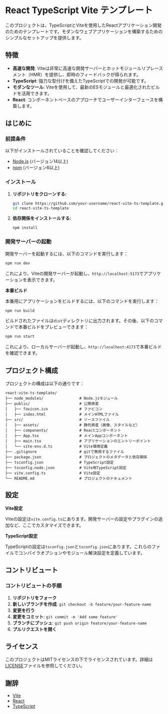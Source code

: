 # React TypeScript Vite テンプレート

このプロジェクトは、TypeScriptとViteを使用したReactアプリケーション開発のためのテンプレートです。モダンなウェブアプリケーションを構築するためのシンプルなセットアップを提供します。

## 特徴

- **高速な開発**: Viteは非常に高速な開発サーバーとホットモジュールリプレースメント（HMR）を提供し、即時のフィードバックが得られます。
- **TypeScript**: 強力な型付けを備えたTypeScriptでの開発が可能です。
- **モダンなツール**: Viteを使用して、最新のESモジュールと最適化されたビルドを活用できます。
- **React**: コンポーネントベースのアプローチでユーザーインターフェースを構築します。

## はじめに

### 前提条件

以下がインストールされていることを確認してください：

- [Node.js](https://nodejs.org/) (バージョン14以上)
- [npm](https://www.npmjs.com/) (バージョン6以上)

### インストール

1. **リポジトリをクローンする:**

    ```bash
    git clone https://github.com/your-username/react-vite-ts-template.git
    cd react-vite-ts-template
    ```

2. **依存関係をインストールする:**

    ```bash
    npm install
    ```

### 開発サーバーの起動

開発サーバーを起動するには、以下のコマンドを実行します：

```bash
npm run dev
```

これにより、Viteの開発サーバーが起動し、`http://localhost:5173`でアプリケーションを表示できます。

**本番ビルド**

本番用にアプリケーションをビルドするには、以下のコマンドを実行します：

```bash
npm run build
```

ビルドされたファイルは`dist`ディレクトリに出力されます。その後、以下のコマンドで本番ビルドをプレビューできます：

```bash
npm run start
```

これにより、ローカルサーバーが起動し、`http://localhost:4173`で本番ビルドを確認できます。

## プロジェクト構成

プロジェクトの構成は以下の通りです：

```
react-vite-ts-template/
├── node_modules/                # Node.jsモジュール
├── public/                      # 公開資産
│   ├── favicon.ico              # ファビコン
│   ├── index.html               # メインHTMLファイル
├── src/                         # ソースファイル
│   ├── assets/                  # 静的資産（画像、スタイルなど）
│   ├── components/              # Reactコンポーネント
│   ├── App.tsx                  # メインAppコンポーネント
│   ├── main.tsx                 # アプリケーションのエントリーポイント
│   └── vite-env.d.ts            # Vite環境定義
├── .gitignore                   # gitで無視するファイル
├── package.json                 # プロジェクトのメタデータと依存関係
├── tsconfig.json                # TypeScript設定
├── tsconfig.node.json           # Vite用TypeScript設定
├── vite.config.ts               # Vite設定
└── README.md                    # プロジェクトのドキュメント
```

## 設定

**Vite設定**

Viteの設定は`vite.config.ts`にあります。開発サーバーの設定やプラグインの追加など、ここでカスタマイズできます。

**TypeScript設定**

TypeScriptの設定は`tsconfig.json`と`tsconfig.json`にあります。これらのファイルでコンパイラオプションやモジュール解決設定を定義しています。

## コントリビュート

### コントリビュートの手順

1. **リポジトリをフォーク**
2. **新しいブランチを作成**: `git checkout -b feature/your-feature-name`
3. **変更を行う**
4. **変更をコミット**: `git commit -m 'Add some feature'`
5. **ブランチにプッシュ**: `git push origin feature/your-feature-name`
6. **プルリクエストを開く**

## ライセンス

このプロジェクトはMITライセンスの下でライセンスされています。詳細は[LICENSE](LICENSE)ファイルを参照してください。

## 謝辞

- [Vite](https://vitejs.dev/)
- [React](https://reactjs.org/)
- [TypeScript](https://www.typescriptlang.org/)